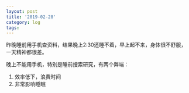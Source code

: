 ```yaml
---
layout: post
title: '2019-02-28'
category: log
tags:
---
```


昨晚睡前用手机查资料，结果晚上2:30还睡不着，早上起不来，身体很不舒服，一天精神都很差。

晚上不能用手机，特别是睡前搜索研究，有两个弊端：

1. 效率低下，浪费时间
2. 非常影响睡眠
